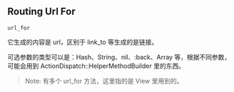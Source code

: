 ## Routing Url For

`url_for`

它生成的内容是 url，区别于 link_to 等生成的是链接。

可选参数的类型可以是：Hash、String、nil、:back、Array 等，根据不同参数，可能会用到 ActionDispatch::HelperMethodBuilder 里的东西。

> Note: 有多个 url_for 方法，这里指的是 View 里用到的。
